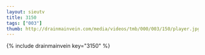 ```yaml
--- 
layout: sieutv
title: 3150
tags: ["003"]
thumb: http://drainmainvein.com/media/videos/tmb/000/003/150/player.jpg
---
```

{% include drainmainvein key="3150" %} 
